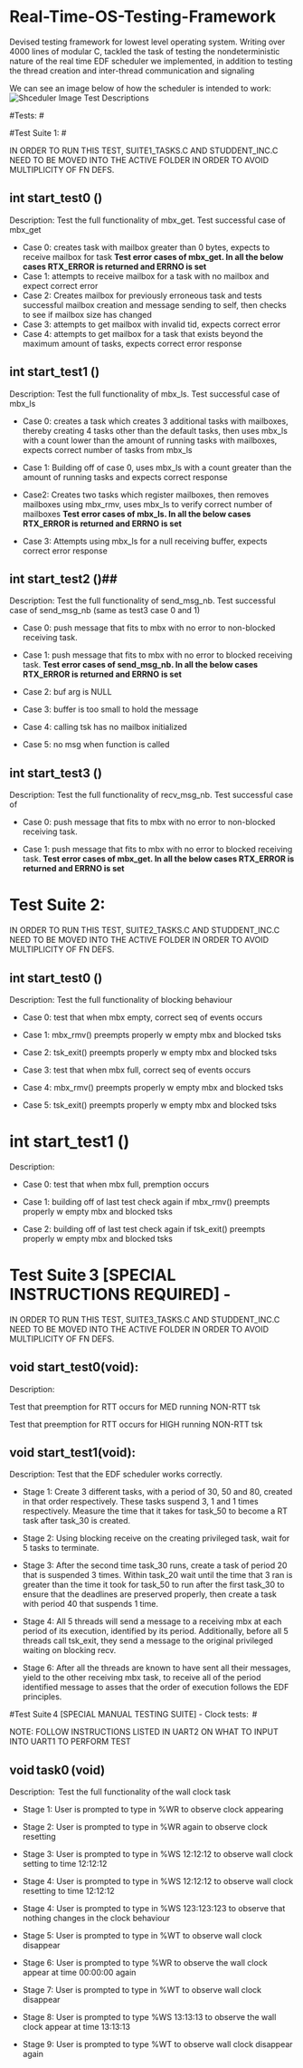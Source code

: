 # Real-Time-OS-Testing-Framework


Devised testing framework for lowest level operating system. Writing over 4000 lines of modular C, tackled the task of
testing the nondeterministic nature of the real time EDF scheduler we implemented, in addition to testing the thread
creation and inter-thread communication and signaling




We can see an image below of how the scheduler is intended to work:
![Shceduler Image](https://i.stack.imgur.com/kk7kg.png)
Test Descriptions 

 

#Tests: #

#Test Suite 1: #

IN ORDER TO RUN THIS TEST,    SUITE1_TASKS.C   AND    STUDDENT_INC.C NEED TO BE MOVED INTO THE ACTIVE FOLDER IN ORDER TO AVOID MULTIPLICITY OF FN DEFS. 

 
## int start_test0 () ## 
Description:  Test the full functionality of mbx_get. 
Test successful case of mbx_get 

* Case 0: creates task with mailbox greater than 0 bytes, expects to receive mailbox for task 
 **Test error cases of mbx_get. In all the below cases RTX_ERROR is returned and ERRNO is set** 
* Case 1: attempts to receive mailbox for a task with no mailbox and expect correct error 
* Case 2: Creates mailbox for previously erroneous task and tests successful mailbox creation and message sending to self, then checks to see if mailbox size has changed 
* Case 3: attempts to get mailbox with invalid tid, expects correct error 
* Case 4: attempts to get mailbox for a task that exists beyond the maximum amount of tasks, expects correct error response 


## int start_test1 () ##

Description:  Test the full functionality of mbx_ls. 
Test successful case of mbx_ls 
* Case 0: creates a task which creates 3 additional tasks with mailboxes, thereby creating 4 tasks other than the default tasks, then uses mbx_ls with a count lower than the amount of running tasks with mailboxes, expects correct number of tasks from mbx_ls 

* Case 1: Building off of case 0, uses mbx_ls with a count greater than the amount of running tasks and expects correct response  

* Case2: Creates two tasks which register mailboxes, then removes mailboxes using mbx_rmv, uses mbx_ls to verify correct number of mailboxes 
**Test error cases of mbx_ls. In all the below cases RTX_ERROR is returned and ERRNO is set**

* Case 3: Attempts using mbx_ls for a null receiving buffer, expects correct error response 

 

## int start_test2 ()## 
Description:  Test the full functionality of send_msg_nb. 
Test successful case of send_msg_nb (same as test3 case 0 and 1) 
* Case 0: push message that fits to mbx with no error to non-blocked receiving task. 

* Case 1: push message that fits to mbx with no error to blocked receiving task. 
**Test error cases of send_msg_nb. In all the below cases RTX_ERROR is returned and ERRNO is set**

* Case 2: buf arg is NULL  

* Case 3: buffer is too small to hold the message  

* Case 4: calling tsk has no mailbox initialized  

* Case 5: no msg when function is called  

## int start_test3 () ## 

Description:  Test the full functionality of recv_msg_nb. 
Test successful case of  
* Case 0: push message that fits to mbx with no error to non-blocked receiving task. 

* Case 1: push message that fits to mbx with no error to blocked receiving task. 
**Test error cases of mbx_get. In all the below cases RTX_ERROR is returned and ERRNO is set** 
 
# Test Suite 2: # 

IN ORDER TO RUN THIS TEST,    SUITE2_TASKS.C   AND    STUDDENT_INC.C NEED TO BE MOVED INTO THE ACTIVE FOLDER IN ORDER TO AVOID MULTIPLICITY OF FN DEFS. 

## int start_test0 () ## 
Description:  Test the full functionality of blocking behaviour 
* Case 0: test that when mbx empty, correct seq of events occurs 

* Case 1: mbx_rmv() preempts properly w empty mbx and blocked tsks 

* Case 2: tsk_exit() preempts properly w empty mbx and blocked tsks 

* Case 3: test that when mbx full, correct seq of events occurs 

* Case 4: mbx_rmv() preempts properly w empty mbx and blocked tsks 

* Case 5: tsk_exit() preempts properly w empty mbx and blocked tsks 

 
# int start_test1 () # 
Description:  
* Case 0: test that when mbx full, premption occurs 

* Case 1: building off of last test check again if mbx_rmv() preempts properly w empty mbx and blocked tsks 

* Case 2: building off of last test check again if tsk_exit() preempts properly w empty mbx and blocked tsks 
 



# Test Suite 3 [SPECIAL INSTRUCTIONS REQUIRED] -  #
IN ORDER TO RUN THIS TEST,    SUITE3_TASKS.C   AND    STUDDENT_INC.C NEED TO BE MOVED INTO THE ACTIVE FOLDER IN ORDER TO AVOID MULTIPLICITY OF FN DEFS. 
## void start_test0(void):  ## 

Description: 

Test that preemption for RTT occurs for MED running NON-RTT tsk 

Test that preemption for RTT occurs for HIGH running NON-RTT tsk 

## void start_test1(void): ##

Description: Test that the EDF scheduler works correctly.  
* Stage 1: Create 3 different tasks, with a period of 30, 50 and 80, created in that order respectively. These tasks suspend 3, 1 and 1 times respectively. Measure the time that it takes for task_50 to become a RT task after task_30 is created. 

* Stage 2: Using blocking receive on the creating privileged task, wait for 5 tasks to terminate. 

* Stage 3: After the second time task_30 runs, create a task of period 20 that is suspended 3 times. Within task_20 wait until the time that 3 ran is greater than the time it took for task_50 to run after the first task_30 to ensure that the deadlines are preserved properly, then create a task with period 40 that suspends 1 time.  

* Stage 4: All 5 threads will send a message to a receiving mbx at each period of its execution, identified by its period. Additionally, before all 5 threads call tsk_exit, they send a message to the original privileged waiting on blocking recv.   

* Stage 6: After all the threads are known to have sent all their messages, yield to the other receiving mbx task, to receive all of the period identified message to asses that the order of execution follows the EDF principles.  
 

#Test Suite 4 [SPECIAL MANUAL TESTING SUITE] - Clock tests:   # 

NOTE: FOLLOW INSTRUCTIONS LISTED IN UART2 ON WHAT TO INPUT INTO UART1 TO PERFORM TEST 

## void task0 (void)   ## 

Description:  Test the full functionality of the wall clock task  

* Stage 1: User is prompted to type in %WR to observe clock appearing 

* Stage 2: User is prompted to type in %WR again to observe clock resetting 

* Stage 3: User is prompted to type in %WS 12:12:12 to observe wall clock setting to time 12:12:12 

* Stage 4: User is prompted to type in %WS 12:12:12 to observe wall clock resetting to time 12:12:12 

* Stage 4: User is prompted to type in %WS 123:123:123 to observe that nothing changes in the clock behaviour 

* Stage 5: User is prompted to type in %WT to observe wall clock disappear 

* Stage 6: User is prompted to type %WR to observe the wall clock appear at time 00:00:00 again 

* Stage 7: User is prompted to type in %WT to observe wall clock disappear 

* Stage 8: User is prompted to type %WS 13:13:13 to observe the wall clock appear at time 13:13:13 

* Stage 9: User is prompted to type %WT to observe wall clock disappear again 

